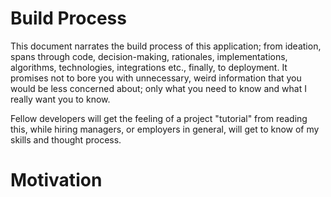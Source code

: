 # Build Process

This document narrates the build process of this application; from ideation, spans through code, decision-making, rationales, implementations, algorithms, technologies, integrations etc., finally, to deployment. It promises not to bore you with unnecessary, weird information that you would be less concerned about; only what you need to know and what I really want you to know.

Fellow developers will get the feeling of a project "tutorial" from reading this, while hiring managers, or employers in general, will get to know of my skills and thought process.

# Motivation
